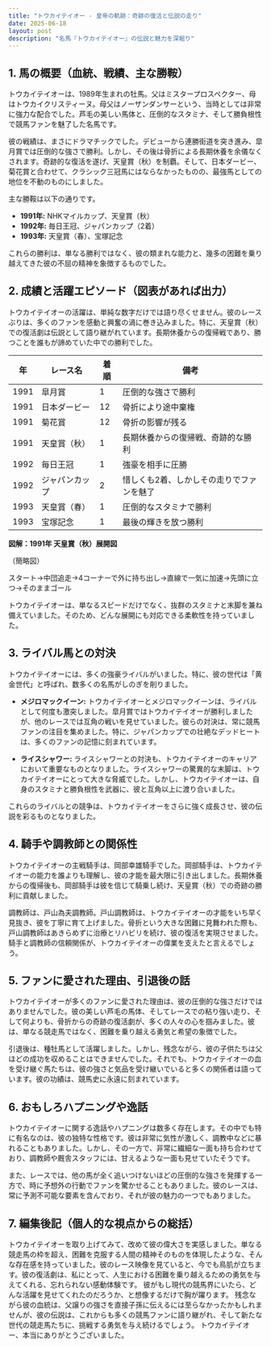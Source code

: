 ```yaml
---
title: "トウカイテイオー - 皇帝の軌跡：奇跡の復活と伝説の走り"
date: 2025-06-18
layout: post
description: "名馬『トウカイテイオー』の伝説と魅力を深堀り"
---
```


## 1. 馬の概要（血統、戦績、主な勝鞍）

トウカイテイオーは、1989年生まれの牡馬。父はミスタープロスペクター、母はトウカイクリスティーヌ。母父はノーザンダンサーという、当時としては非常に強力な配合でした。芦毛の美しい馬体と、圧倒的なスタミナ、そして勝負根性で競馬ファンを魅了した名馬です。

彼の戦績は、まさにドラマチックでした。デビューから連勝街道を突き進み、皐月賞では圧倒的な強さで勝利。しかし、その後は骨折による長期休養を余儀なくされます。奇跡的な復活を遂げ、天皇賞（秋）を制覇。そして、日本ダービー、菊花賞と合わせて、クラシック三冠馬にはならなかったものの、最強馬としての地位を不動のものにしました。

主な勝鞍は以下の通りです。

* **1991年:**  NHKマイルカップ、天皇賞（秋）
* **1992年:**  毎日王冠、ジャパンカップ（2着）
* **1993年:**  天皇賞（春）、宝塚記念

これらの勝利は、単なる勝利ではなく、彼の類まれな能力と、幾多の困難を乗り越えてきた彼の不屈の精神を象徴するものでした。


## 2. 成績と活躍エピソード（図表があれば出力）

トウカイテイオーの活躍は、単純な数字だけでは語り尽くせません。彼のレースぶりは、多くのファンを感動と興奮の渦に巻き込みました。特に、天皇賞（秋）での復活劇は伝説として語り継がれています。長期休養からの復帰戦であり、勝つことを誰もが諦めていた中での勝利でした。

| 年 | レース名             | 着順 | 備考                                      |
|---|----------------------|-----|-------------------------------------------|
| 1991 | 皐月賞               | 1   | 圧倒的な強さで勝利                       |
| 1991 | 日本ダービー           | 12  | 骨折により途中棄権                       |
| 1991 | 菊花賞               | 12  | 骨折の影響が残る                         |
| 1991 | 天皇賞（秋）           | 1   | 長期休養からの復帰戦、奇跡的な勝利       |
| 1992 | 毎日王冠             | 1   | 強豪を相手に圧勝                         |
| 1992 | ジャパンカップ         | 2   | 惜しくも2着、しかしその走りでファンを魅了 |
| 1993 | 天皇賞（春）           | 1   | 圧倒的なスタミナで勝利                   |
| 1993 | 宝塚記念             | 1   | 最後の輝きを放つ勝利                   |


**図解：1991年 天皇賞（秋）展開図**

（簡略図）

スタート→中団追走→4コーナーで外に持ち出し→直線で一気に加速→先頭に立つ→そのままゴール


トウカイテイオーは、単なるスピードだけでなく、抜群のスタミナと末脚を兼ね備えていました。そのため、どんな展開にも対応できる柔軟性を持っていました。


## 3. ライバル馬との対決

トウカイテイオーには、多くの強豪ライバルがいました。特に、彼の世代は「黄金世代」と呼ばれ、数多くの名馬がしのぎを削りました。

* **メジロマックイーン:**  トウカイテイオーとメジロマックイーンは、ライバルとして何度も激突しました。皐月賞ではトウカイテイオーが勝利しましたが、他のレースでは互角の戦いを見せていました。彼らの対決は、常に競馬ファンの注目を集めました。特に、ジャパンカップでの壮絶なデッドヒートは、多くのファンの記憶に刻まれています。

* **ライスシャワー:**  ライスシャワーとの対決も、トウカイテイオーのキャリアにおいて重要なものとなりました。ライスシャワーの驚異的な末脚は、トウカイテイオーにとって大きな脅威でした。しかし、トウカイテイオーは、自身のスタミナと勝負根性を武器に、彼と互角以上に渡り合いました。

これらのライバルとの競争は、トウカイテイオーをさらに強く成長させ、彼の伝説を彩るものとなりました。


## 4. 騎手や調教師との関係性

トウカイテイオーの主戦騎手は、岡部幸雄騎手でした。岡部騎手は、トウカイテイオーの能力を誰よりも理解し、彼の才能を最大限に引き出しました。長期休養からの復帰後も、岡部騎手は彼を信じて騎乗し続け、天皇賞（秋）での奇跡の勝利に貢献しました。

調教師は、戸山為夫調教師。戸山調教師は、トウカイテイオーの才能をいち早く見抜き、彼を丁寧に育て上げました。骨折という大きな困難に見舞われた際も、戸山調教師はあきらめずに治療とリハビリを続け、彼の復活を実現させました。騎手と調教師の信頼関係が、トウカイテイオーの偉業を支えたと言えるでしょう。


## 5. ファンに愛された理由、引退後の話

トウカイテイオーが多くのファンに愛された理由は、彼の圧倒的な強さだけではありませんでした。彼の美しい芦毛の馬体、そしてレースでの粘り強い走り、そして何よりも、骨折からの奇跡の復活劇が、多くの人々の心を掴みました。彼は、単なる競走馬ではなく、困難を乗り越える勇気と希望の象徴でした。

引退後は、種牡馬として活躍しました。しかし、残念ながら、彼の子供たちは父ほどの成功を収めることはできませんでした。それでも、トウカイテイオーの血を受け継ぐ馬たちは、彼の強さと気品を受け継いでいると多くの関係者は語っています。彼の功績は、競馬史に永遠に刻まれています。


## 6. おもしろハプニングや逸話

トウカイテイオーに関する逸話やハプニングは数多く存在します。その中でも特に有名なのは、彼の独特な性格です。彼は非常に気性が激しく、調教中などに暴れることもありました。しかし、その一方で、非常に繊細な一面も持ち合わせており、調教師や厩舎スタッフには、甘えるような一面も見せていたそうです。

また、レースでは、他の馬が全く追いつけないほどの圧倒的な強さを発揮する一方で、時に予想外の行動でファンを驚かせることもありました。彼のレースは、常に予測不可能な要素を含んでおり、それが彼の魅力の一つでもありました。


## 7. 編集後記（個人的な視点からの総括）

トウカイテイオーを取り上げてみて、改めて彼の偉大さを実感しました。単なる競走馬の枠を超え、困難を克服する人間の精神そのものを体現したような、そんな存在感を持っていました。彼のレース映像を見ていると、今でも鳥肌が立ちます。彼の復活劇は、私にとって、人生における困難を乗り越えるための勇気を与えてくれる、忘れられない感動体験です。  彼がもし現代の競馬界にいたら、どんな活躍を見せてくれたのだろうか、と想像するだけで胸が躍ります。  残念ながら彼の血統は、父譲りの強さを直接子孫に伝えるには至らなかったかもしれませんが、彼の伝説は、これからも多くの競馬ファンに語り継がれ、そして新たな世代の競走馬たちに、挑戦する勇気を与え続けるでしょう。  トウカイテイオー、本当にありがとうございました。
